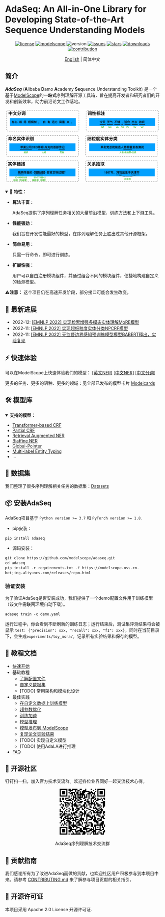# AdaSeq: An All-in-One Library for Developing State-of-the-Art Sequence Understanding Models

<div align="center">

[![license](https://img.shields.io/github/license/modelscope/adaseq.svg)](./LICENSE)
[![modelscope](https://img.shields.io/badge/modelscope->=1.2.0-624aff.svg)](https://modelscope.cn/)
![version](https://img.shields.io/github/tag/modelscope/adaseq.svg)
[![issues](https://img.shields.io/github/issues/modelscope/adaseq.svg)](https://github.com/modelscope/AdaSeq/issues)
[![stars](https://img.shields.io/github/stars/modelscope/adaseq.svg)](https://github.com/modelscope/AdaSeq/stargazers)
[![downloads](https://static.pepy.tech/personalized-badge/adaseq?period=total&left_color=grey&right_color=yellowgreen&left_text=downloads)](https://pypi.org/project/adaseq)
[![contribution](https://img.shields.io/badge/contributions-welcome-brightgreen.svg)](./CONTRIBUTING.md)

</div>

<div align="center">

[English](./README.md) | 简体中文

</div>

## 简介
***AdaSeq*** (**A**libaba **D**amo **A**cademy **Seq**uence Understanding Toolkit) 是一个基于[ModelScope](https://modelscope.cn/home)的**一站式**序列理解开源工具箱，旨在提高开发者和研究者们的开发和创新效率，助力前沿论文工作落地。

![](./docs/imgs/task_examples_zh.png)

<details open>
<summary>🌟 <b>特性：</b></summary>

- **算法丰富**：

  AdaSeq提供了序列理解任务相关的大量前沿模型、训练方法和上下游工具。

- **性能强劲**：

  我们旨在开发性能最好的模型，在序列理解任务上胜出过其他开源框架。

- **简单易用**：

  只需一行命令，即可进行训练。

- **扩展性强**：

  用户可以自由注册模块组件，并通过组合不同的模块组件，便捷地构建自定义的检测模型。

</details>

⚠️**注意：** 这个项目仍在高速开发阶段，部分接口可能会发生改变。

## 📢 最新进展
- 2022-12: [[EMNLP 2022] 实现检索增强多模态实体理解MoRE模型](./examples/MoRe)
- 2022-11: [[EMNLP 2022] 实现超细粒度实体分类NPCRF模型](./examples/NPCRF)
- 2022-11: [[EMNLP 2022] 无监督边界感知预训练模型模型BABERT释出，实验复现](./examples/babert)

## ⚡ 快速体验
可以在ModelScope上快速体验我们的模型：
[[英文NER]](https://modelscope.cn/models/damo/nlp_raner_named-entity-recognition_english-large-news/summary)
[[中文NER]](https://modelscope.cn/models/damo/nlp_raner_named-entity-recognition_chinese-base-news/summary)
[[中文分词]](https://modelscope.cn/models/damo/nlp_structbert_word-segmentation_chinese-base/summary)

更多的任务、更多的语种、更多的领域：见全部已发布的模型卡片 [Modelcards](./docs/modelcards.md)

## 🛠️ 模型库
<details open>
<summary><b>支持的模型：</b></summary>

- [Transformer-based CRF](./examples/bert_crf)
- [Partial CRF](./examples/partial_bert_crf)
- [Retrieval Augmented NER](./examples/RaNER)
- [Biaffine NER](./examples/biaffine_ner)
- [Global-Pointer](./examples/global_pointer)
- [Multi-label Entity Typing](./examples/entity_typing)
- ...
</details>

## 💾 数据集
我们整理了很多序列理解相关任务的数据集：[Datasets](./docs/datasets.md)

## 📦 安装AdaSeq
AdaSeq项目基于 `Python version >= 3.7` 和 `PyTorch version >= 1.8`.

- pip安装：
```
pip install adaseq
```

- 源码安装：
```
git clone https://github.com/modelscope/adaseq.git
cd adaseq
pip install -r requirements.txt -f https://modelscope.oss-cn-beijing.aliyuncs.com/releases/repo.html
```

### 验证安装
为了验证AdaSeq是否安装成功，我们提供了一个demo配置文件用于训练模型（该文件需联网环境自动下载）。
```
adaseq train -c demo.yaml
```
运行过程中，你会看到不断刷新的训练日志；运行结束后，测试集评测结果将会被显示 `test: {"precision": xxx, "recall": xxx, "f1": xxx}`，同时在当前目录下，会生成`experiments/toy_msra/`，记录所有实验结果和保存的模型。

## 📖 教程文档
- [快速开始](./docs/tutorials/quick_start_zh.md)
- 基础教程
  - [了解配置文件](./docs/tutorials/learning_about_configs_zh.md)
  - [自定义数据集](./docs/tutorials/customizing_dataset_zh.md)
  - [TODO] 常用架构和模块化设计
- 最佳实践
  - [在自定义数据上训练模型](./docs/tutorials/training_a_model_zh.md)
  - [超参数优化](./docs/tutorials/hyperparameter_optimization_zh.md)
  - [训练加速](./docs/tutorials/training_acceleration_zh.md)
  - [模型推理](./docs/tutorials/model_inference_zh.md)
  - [模型发布到 ModelScope](./docs/tutorials/uploading_to_modelscope_zh.md)
  - [复现论文实验结果](./docs/tutorials/reproducing_papers_zh.md)
  - [TODO] 实现自定义模型
  - [TODO] 使用AdaLA进行推理
- [FAQ](./docs/faq_zh.md)

## 👫 开源社区
钉钉扫一扫，加入官方技术交流群。欢迎各位业界同好一起交流技术心得。

<div align="center">
<img src="./docs/imgs/community_qrcode.jpg" width="150"/>
<p>AdaSeq序列理解技术交流群</p>
</div>

## 📝 贡献指南
我们感谢所有为了改进AdaSeq而做的贡献，也欢迎社区用户积极参与到本项目中来。请参考 [CONTRIBUTING.md](./CONTRIBUTING.md) 来了解参与项目贡献的相关指引。

## 📄 开源许可证
本项目采用 Apache 2.0 License 开源许可证.
